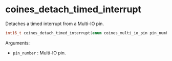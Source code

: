 # coines_detach_timed_interrupt
Detaches a timed interrupt from a Multi-IO pin.

```C
int16_t coines_detach_timed_interrupt(enum coines_multi_io_pin pin_number);
```

Arguments:
- `pin_number` : Multi-IO pin.